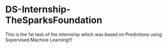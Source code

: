# DS-Internship-TheSparksFoundation
This is the 1st task of the internship which was based on Predictions using Supervised Machine Learning!!!
